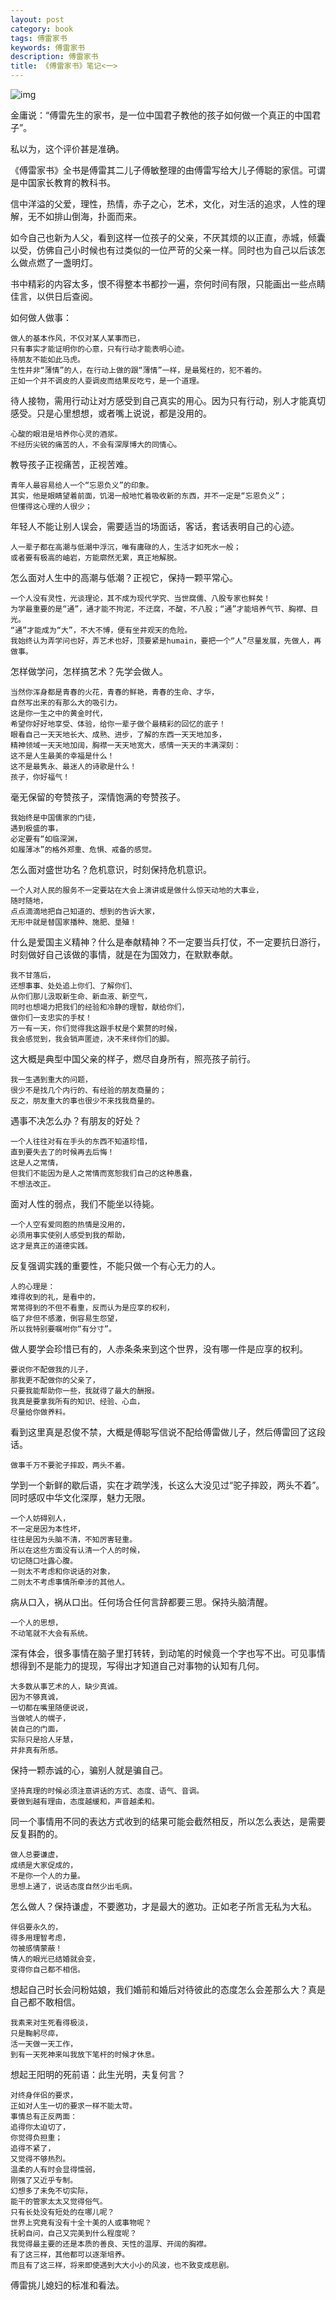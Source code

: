 ```yaml
---
layout: post
category: book
tags: 傅雷家书
keywords: 傅雷家书
description: 傅雷家书
title: 《傅雷家书》笔记<一>
---
```


![img](/images/fulei_book.jpeg)

金庸说：“傅雷先生的家书，是一位中国君子教他的孩子如何做一个真正的中国君子”。

私以为，这个评价甚是准确。

《傅雷家书》全书是傅雷其二儿子傅敏整理的由傅雷写给大儿子傅聪的家信。可谓是中国家长教育的教科书。

信中洋溢的父爱，理性，热情，赤子之心，艺术，文化，对生活的追求，人性的理解，无不如排山倒海，扑面而来。

如今自己也新为人父，看到这样一位孩子的父亲，不厌其烦的以正直，赤城，倾囊以受，仿佛自己小时候也有过类似的一位严苛的父亲一样。同时也为自己以后该怎么做点燃了一盏明灯。

书中精彩的内容太多，恨不得整本书都抄一遍，奈何时间有限，只能画出一些点睛佳言，以供日后查阅。

如何做人做事：

```
做人的基本作风，不仅对某人某事而已，
只有事实才能证明你的心意，只有行动才能表明心迹。
待朋友不能如此马虎。
生性并非“薄情”的人，在行动上做的跟“薄情”一样，是最冤枉的，犯不着的。
正如一个并不调皮的人耍调皮而结果反吃亏，是一个道理。
```
待人接物，需用行动让对方感受到自己真实的用心。因为只有行动，别人才能真切感受。只是心里想想，或者嘴上说说，都是没用的。

```
心酸的眼泪是培养你心灵的酒浆。
不经历尖锐的痛苦的人，不会有深厚博大的同情心。
```
教导孩子正视痛苦，正视苦难。

```
青年人最容易给人一个“忘恩负义”的印象。
其实，他是眼睛望着前面，饥渴一般地忙着吸收新的东西，并不一定是“忘恩负义”；
但懂得这心理的人很少；
```
年轻人不能让别人误会，需要适当的场面话，客话，套话表明自己的心迹。

```
人一辈子都在高潮与低潮中浮沉，唯有庸碌的人，生活才如死水一般；
或者要有极高的岫岩，方能廓然无累，真正地解脱。
```
怎么面对人生中的高潮与低潮？正视它，保持一颗平常心。

```
一个人没有灵性，光谈理论，其不成为现代学究、当世腐儒、八股专家也鲜矣！
为学最重要的是“通”，通才能不拘泥，不迂腐，不酸，不八股；“通”才能培养气节、胸襟、目光。
“通”才能成为“大”，不大不博，便有坐井观天的危险。
我始终认为弄学问也好，弄艺术也好，顶要紧是humain，要把一个“人”尽量发展，先做人，再做事。
```
怎样做学问，怎样搞艺术？先学会做人。

```
当然你浑身都是青春的火花，青春的鲜艳，青春的生命、才华，
自然写出来的有那么大的吸引力。
这是你一生之中的黄金时代，
希望你好好地享受、体验，给你一辈子做个最精彩的回忆的底子！
眼看自己一天天地长大、成熟、进步，了解的东西一天天地加多，
精神领域一天天地加阔，胸襟一天天地宽大，感情一天天的丰满深刻：
这不是人生最美的幸福是什么！
这不是最隽永、最迷人的诗歌是什么！
孩子，你好福气！
```
毫无保留的夸赞孩子，深情饱满的夸赞孩子。

```
我始终是中国儒家的门徒，
遇到极盛的事，
必定要有“如临深渊，
如履薄冰”的格外郑重、危惧、戒备的感觉。
```
怎么面对盛世功名？危机意识，时刻保持危机意识。

```
一个人对人民的服务不一定要站在大会上演讲或是做什么惊天动地的大事业，
随时随地，
点点滴滴地把自己知道的、想到的告诉大家，
无形中就是替国家播种、施肥、垦殖！
```
什么是爱国主义精神？什么是奉献精神？不一定要当兵打仗，不一定要抗日游行，时刻做好自己该做的事情，就是在为国效力，在默默奉献。

```
我不甘落后，
还想事事、处处追上你们、了解你们、
从你们那儿汲取新生命、新血液、新空气，
同时也想竭力把我们的经验和冷静的理智，献给你们，
做你们一支忠实的手杖！
万一有一天，你们觉得我这跟手杖是个累赘的时候，
我会感觉到，我会销声匿迹，决不来绊你们的脚。
```
这大概是典型中国父亲的样子，燃尽自身所有，照亮孩子前行。

```
我一生遇到重大的问题，
很少不是找几个内行的、有经验的朋友商量的；
反之，朋友重大的事也很少不来找我商量的。
```
遇事不决怎么办？有朋友的好处？

```
一个人往往对有在手头的东西不知道珍惜，
直到要失去了的时候再去后悔！
这是人之常情，
但我们不能因为是人之常情而宽恕我们自己的这种愚蠢，
不想法改正。
```
面对人性的弱点，我们不能坐以待毙。

```
一个人空有爱同胞的热情是没用的，
必须用事实使别人感受到我的帮助，
这才是真正的道德实践。
```
反复强调实践的重要性，不能只做一个有心无力的人。

```
人的心理是：
难得收到的礼，是看中的，
常常得到的不但不看重，反而认为是应享的权利，
临了非但不感激，倒容易生怨望，
所以我特别要嘱咐你“有分寸”。
```
做人要学会珍惜已有的，人赤条条来到这个世界，没有哪一件是应享的权利。

```
要说你不配做我的儿子，
那我更不配做你的父亲了，
只要我能帮助你一些，我就得了最大的酬报。
我真是要拿我所有的知识、经验、心血，
尽量给你做养料。
```
看到这里真是忍俊不禁，大概是傅聪写信说不配给傅雷做儿子，然后傅雷回了这段话。

```
做事千万不要驼子摔跤，两头不着。
```
学到一个新鲜的歇后语，实在才疏学浅，长这么大没见过“驼子摔跤，两头不着”。同时感叹中华文化深厚，魅力无限。

```
一个人妨碍别人，
不一定是因为本性坏，
往往是因为头脑不清，不知厉害轻重。
所以在这些方面没有认清一个人的时候，
切记随口吐露心腹。
一则太不考虑和你说话的对象，
二则太不考虑事情所牵涉的其他人。
```
病从口入，祸从口出。任何场合任何言辞都要三思。保持头脑清醒。

```
一个人的思想，
不动笔就不大会有系统。
```
深有体会，很多事情在脑子里打转转，到动笔的时候竟一个字也写不出。可见事情想得到不是能力的提现，写得出才知道自己对事物的认知有几何。

```
大多数从事艺术的人，缺少真诚。
因为不够真诚，
一切都在嘴里随便说说，
当做唬人的幌子，
装自己的门面，
实际只是拾人牙慧，
并非真有所感。
```
保持一颗赤诚的心，骗别人就是骗自己。

```
坚持真理的时候必须注意讲话的方式、态度、语气、音调。
要做到越有理由，态度越缓和，声音越柔和。
```
同一个事情用不同的表达方式收到的结果可能会截然相反，所以怎么表达，是需要反复斟酌的。

```
做人总要谦虚，
成绩是大家促成的，
不是你一个人的力量。
思想上通了，说话态度自然少出毛病。
```
怎么做人？保持谦虚，不要邀功，才是最大的邀功。正如老子所言无私为大私。

```
伴侣要永久的，
得多用理智考虑，
勿被感情蒙蔽！
情人的眼光已结婚就会变，
变得你自己都不相信。
```
想起自己时长会问粉姑娘，我们婚前和婚后对待彼此的态度怎么会差那么大？真是自己都不敢相信。

```
我素来对生死看得极淡，
只是鞠躬尽瘁，
活一天做一天工作，
到有一天死神来叫我放下笔杆的时候才休息。
```
想起王阳明的死前语：此生光明，夫复何言？

```
对终身伴侣的要求，
正如对人生一切的要求一样不能太苛。
事情总有正反两面：
追得你太迫切了，
你觉得负担重；
追得不紧了，
又觉得不够热烈。
温柔的人有时会显得懦弱，
刚强了又近乎专制。
幻想多了未免不切实际，
能干的管家太太又觉得俗气。
只有长处没有短处的在哪儿呢？
世界上究竟有没有十全十美的人或事物呢？
抚躬自问，自己又完美到什么程度呢？
我觉得最主要的还是本质的善良、天性的温厚、开阔的胸襟。
有了这三样，其他都可以逐渐培养。
而且有了这三样，将来即使遇到大大小小的风波，也不致变成悲剧。
```
傅雷挑儿媳妇的标准和看法。


